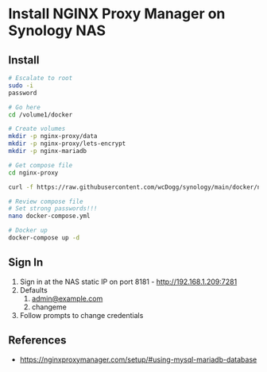 # Install NGINX Proxy Manager on Synology NAS


## Install

```bash
# Escalate to root
sudo -i
password

# Go here
cd /volume1/docker

# Create volumes
mkdir -p nginx-proxy/data
mkdir -p nginx-proxy/lets-encrypt
mkdir -p nginx-mariadb

# Get compose file
cd nginx-proxy

curl -f https://raw.githubusercontent.com/wcDogg/synology/main/docker/nginx-proxy/docker-compose.yml -o docker-compose.yml

# Review compose file
# Set strong passwords!!!
nano docker-compose.yml

# Docker up
docker-compose up -d
```

## Sign In

1. Sign in at the NAS static IP on port 8181 - http://192.168.1.209:7281
2. Defaults 
   1. admin@example.com
   2. changeme
3. Follow prompts to change credentials


## References

* https://nginxproxymanager.com/setup/#using-mysql-mariadb-database

